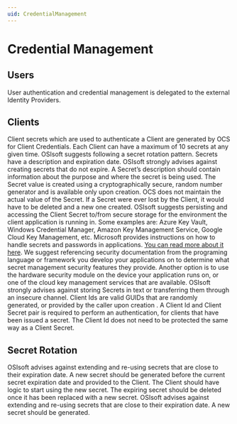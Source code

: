 ```yaml
---
uid: CredentialManagement
---
```


# Credential Management

## Users
User authentication and credential management is delegated to the external Identity Providers.

## Clients
Client secrets which are used to authenticate a Client are generated by OCS for Client Credentials. Each Client can have a maximum of 10 secrets at any given time. OSIsoft suggests following a secret rotation pattern. Secrets have a description and expiration date.
OSIsoft strongly advises against creating secrets that do not expire. 
A Secret’s description should contain information about the purpose and where the secret is being used.
The Secret value is created using a cryptographically secure, random number generator and is available only upon creation. OCS does not maintain the actual value of the Secret. If a Secret were ever lost by the Client, it would have to be deleted and a new one created.
OSIsoft suggests persisting and accessing the Client Secret to/from secure storage for the environment the client application is running in. Some examples are: Azure Key Vault, Windows Credential Manager, Amazon Key Management Service, Google Cloud Key Management, etc. Microsoft provides instructions on how to handle secrets and passwords in applications. [You can read more about it here](https://docs.microsoft.com/en-us/windows/win32/secbp/handling-passwords). We suggest referencing security documentation from the programing language or framework you develop your applications on to determine what secret management security features they provide. Another option is to use the hardware security module on the device your application runs on, or one of the cloud key management services that are available.
OSIsoft strongly advises against storing Secrets in text or transferring them through an insecure channel.
Client Ids are valid GUIDs that are randomly generated, or provided by the caller upon creation . A Client Id and Client Secret pair is required to perform an authentication, for clients that have been issued a secret. The Client Id does not need to be protected the same way as a Client Secret. 

## Secret Rotation
OSIsoft advises against extending and re-using secrets that are close to their expiration date. A new secret should be generated before the current secret expiration date and provided to the Client. The Client should have logic to start using the new secret. The expiring secret should be deleted once it has been replaced with a new secret.
OSIsoft advises against extending and re-using secrets that are close to their expiration date. A new secret should be generated.
